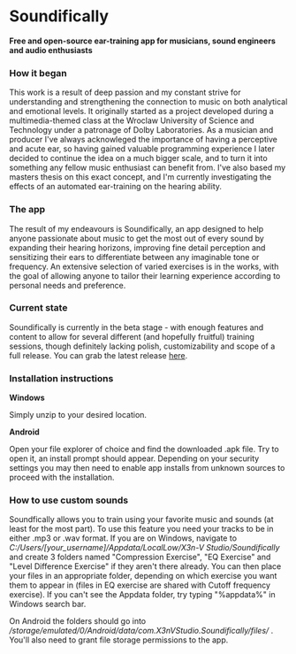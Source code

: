 # Soundifically
**Free and open-source ear-training app for musicians, sound engineers and audio enthusiasts**



### How it began
This work is a result of deep passion and my constant strive for understanding and strengthening the connection to music on both analytical and emotional levels. It originally started as a project developed during a multimedia-themed class at the Wroclaw University of Science and Technology under a patronage of Dolby Laboratories. As a musician and producer I've always acknowleged the importance of having a perceptive and acute ear, so having gained valuable programming experience I later decided to continue the idea on a much bigger scale, and to turn it into something any fellow music enthusiast can benefit from. 
I've also based my masters thesis on this exact concept, and I'm currently investigating the effects of an automated ear-training on the hearing ability.



### The app
The result of my endeavours is Soundifically, an app designed to help anyone passionate about music to get the most out of every sound by expanding their hearing horizons, improving fine detail perception and sensitizing their ears to differentiate between any imaginable tone or frequency.
An extensive selection of varied exercises is in the works, with the goal of allowing anyone to tailor their learning experience according to personal needs and preference.



### Current state
Soundifically is currently in the beta stage - with enough features and content to allow for several different (and hopefully fruitful) training sessions, though definitely lacking polish, customizability and scope of a full release. You can grab the latest release [here](https://github.com/Xenvy/Soundifically/releases).



### Installation instructions

**Windows**

Simply unzip to your desired location.

**Android**

Open your file explorer of choice and find the downloaded .apk file. Try to open it, an install prompt should appear. Depending on your security settings you may then need to enable app installs from unknown sources to proceed with the installation.



### How to use custom sounds
Soundfically allows you to train using your favorite music and sounds (at least for the most part). To use this feature you need your tracks to be in either .mp3 or .wav format.
If you are on Windows, navigate to *C:/Users/[your_username]/Appdata/LocalLow/X3n-V Studio/Soundifically* and create 3 folders named "Compression Exercise", "EQ Exercise" and "Level Difference Exercise" if they aren't there already. You can then place your files in an appropriate folder, depending on which exercise you want them to appear in (files in EQ exercise are shared with Cutoff frequency exercise). If you can't see the Appdata folder, try typing "%appdata%" in Windows search bar.

On Android the folders should go into  */storage/emulated/0/Android/data/com.X3nVStudio.Soundifically/files/* . You'll also need to grant file storage permissions to the app.

